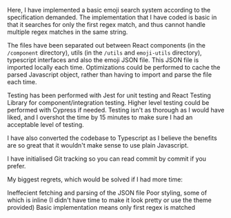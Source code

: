 Here, I have implemented a basic emoji search system according to the specification demanded. The implementation that I have coded is basic in that it searches for only the first regex match, and thus cannot handle multiple regex matches in the same string.

The files have been separated out between React components (in the `/component` directory), utils (in the `/utils` and `emoji-utils` directory), typescript interfaces and also the emoji JSON file. This JSON file is imported locally each time. Optimizations could be performed to cache the parsed Javascript object, rather than having to import and parse the file each time.

Testing has been performed with Jest for unit testing and React Testing Library for component/integration testing. Higher level testing could be performed with Cypress if needed. Testing isn't as thorough as I would have liked, and I overshot the time by 15 minutes to make sure I had an acceptable level of testing.

I have also converted the codebase to Typescript as I believe the benefits are so great that it wouldn't make sense to use plain Javascript.

I have initialised Git tracking so you can read commit by commit if you prefer.

My biggest regrets, which would be solved if I had more time:

Ineffecient fetching and parsing of the JSON file
Poor styling, some of which is inline (I didn't have time to make it look pretty or use the theme provided)
Basic implementation means only first regex is matched
